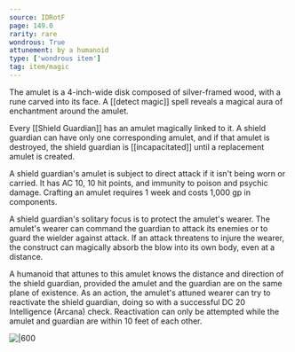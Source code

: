 ```yaml
---
source: IDRotF
page: 149.0
rarity: rare
wondrous: True
attunement: by a humanoid
type: ['wondrous item']
tag: item/magic
---
```


The amulet is a 4-inch-wide disk composed of silver-framed wood, with a rune carved into its face. A [[detect magic]] spell reveals a magical aura of enchantment around the amulet.

Every [[Shield Guardian]] has an amulet magically linked to it. A shield guardian can have only one corresponding amulet, and if that amulet is destroyed, the shield guardian is [[incapacitated]] until a replacement amulet is created.

A shield guardian's amulet is subject to direct attack if it isn't being worn or carried. It has AC 10, 10 hit points, and immunity to poison and psychic damage. Crafting an amulet requires 1 week and costs 1,000 gp in components.

A shield guardian's solitary focus is to protect the amulet's wearer. The amulet's wearer can command the guardian to attack its enemies or to guard the wielder against attack. If an attack threatens to injure the wearer, the construct can magically absorb the blow into its own body, even at a distance.

A humanoid that attunes to this amulet knows the distance and direction of the shield guardian, provided the amulet and the guardian are on the same plane of existence. As an action, the amulet's attuned wearer can try to reactivate the shield guardian, doing so with a successful DC 20 Intelligence (Arcana) check. Reactivation can only be attempted while the amulet and guardian are within 10 feet of each other.


![|600](https://5e.tools/img/items/IDRotF/Shield%20Guardian%20Amulet.jpg)